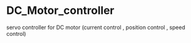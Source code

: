 # DC_Motor_controller
servo controller for DC motor (current control , position control , speed control)
